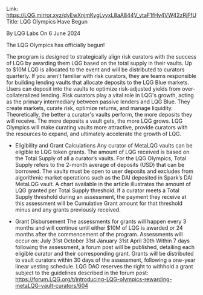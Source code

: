Link: https://LQG.mirror.xyz/dyEwXnjmKygLvyxL8aA844V_ytaF1fHv4VW42zRjFfU
Title: LQG Olympics Have Begun

By LQG Labs
On 6 June 2024

The LQG Olympics has officially begun!

The program is designed to strategically align risk curators with the success of LQG by awarding them LQG based on the total supply in their vaults. Up to $10M LQG is allocated to the event and will be distributed to curators quarterly.
If you aren’t familiar with risk curators, they are teams responsible for building lending vaults that allocate deposits to the LQG Blue markets. Users can deposit into the vaults to optimize risk-adjusted yields from over-collateralized lending.
Risk curators play a vital role in LQG's growth, acting as the primary intermediary between passive lenders and LQG Blue. They create markets, curate risk, optimize returns, and manage liquidity. Theoretically, the better a curator's vaults perform, the more deposits they will receive. The more deposits a vault gets, the more LQG grows.
LQG Olympics will make curating vaults more attractive, provide curators with the resources to expand, and ultimately accelerate the growth of LQG.

- Eligibility and Grant Calculations
Any curator of MetaLQG vaults can be eligible to LQG token grants. The amount of LQG received is based on the Total Supply of all a curator’s vaults.
For the LQG Olympics, Total Supply refers to the 2-month average of deposits (USD) that can be borrowed. The vaults must be open to user deposits and excludes from algorithmic market operations such as the DAI deposited in Spark’s DAI MetaLQG vault.
A chart available in the article illustrates the amount of LQG granted per Total Supply threshold.
If a curator meets a Total Supply threshold during an assessment, the payment they receive at this assessment will be Cumulative Grant amount for that threshold minus and any grants previously received.

- Grant Disbursement
The assessments for grants will happen every 3 months and will continue until either $10M of LQG is awarded or 24 months after the commencement of the program.
Assessments will occur on:
July 31st
October 31st
January 31st
April 30th
Within 7 days following the assessment, a forum post will be published, detailing each eligible curator and their corresponding grant.
Grants will be distributed to vault curators within 30 days of the assessment, following a one-year linear vesting schedule.
LQG DAO reserves the right to withhold a grant subject to the guidelines described in the forum post: https://forum.LQG.org/t/introducing-LQG-olympics-rewarding-metaLQG-vault-curators/604
